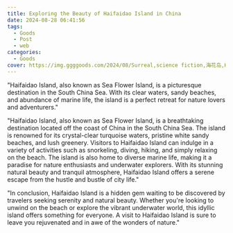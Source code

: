 ```yaml
---
title: Exploring the Beauty of Haifaidao Island in China
date: 2024-08-28 06:41:56
tags:
  - Goods
  - Post
  - web
categories:
  - Goods
cover: https://img.ggggoods.com/2024/08/Surreal,science fiction,海花岛,Haihua Island,technology,tech,diagrams,renderings,colors_20240830_00001_.png
---
```


"Haifaidao Island, also known as Sea Flower Island, is a picturesque destination in the South China Sea. With its clear waters, sandy beaches, and abundance of marine life, the island is a perfect retreat for nature lovers and adventurers."

"Haifaidao Island, also known as Sea Flower Island, is a breathtaking destination located off the coast of China in the South China Sea. The island is renowned for its crystal-clear turquoise waters, pristine white sandy beaches, and lush greenery. Visitors to Haifaidao Island can indulge in a variety of activities such as snorkeling, diving, hiking, and simply relaxing on the beach. The island is also home to diverse marine life, making it a paradise for nature enthusiasts and underwater explorers. With its stunning natural beauty and tranquil atmosphere, Haifaidao Island offers a serene escape from the hustle and bustle of city life."

"In conclusion, Haifaidao Island is a hidden gem waiting to be discovered by travelers seeking serenity and natural beauty. Whether you're looking to unwind on the beach or explore the vibrant underwater world, this idyllic island offers something for everyone. A visit to Haifaidao Island is sure to leave you rejuvenated and in awe of the wonders of nature."
